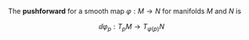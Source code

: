 The **pushforward** for a smooth map $\varphi: M \to N$ for manifolds $M$ and $N$ is 

$$
\dd{\varphi_p}: T_p M \to T_{\varphi(p)} N
$$